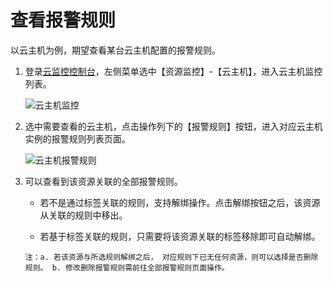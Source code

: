 # 查看报警规则
以云主机为例，期望查看某台云主机配置的报警规则。

1. 登录[云监控控制台](https://cms-console.jdcloud.com/overview)，左侧菜单选中【资源监控】-【云主机】，进入云主机监控列表。  

   ![云主机监控](../../../../../image/Cloud-Monitor/1-zylb.png)  

2. 选中需要查看的云主机，点击操作列下的【报警规则】按钮，进入对应云主机实例的报警规则列表页面。  

   ![云主机报警规则](../../../../../image/Cloud-Monitor/1-zylb-gz.png)

3. 可以查看到该资源关联的全部报警规则。

   - 若不是通过标签关联的规则，支持解绑操作。点击解绑按钮之后，该资源从关联的规则中移出。

   -  若基于标签关联的规则，只需要将该资源关联的标签移除即可自动解绑。  

     ```
     注：a. 若该资源与所选规则解绑之后， 对应规则下已无任何资源，则可以选择是否删除规则。 b. 修改删除报警规则需前往全部报警规则页面操作。
     ```

